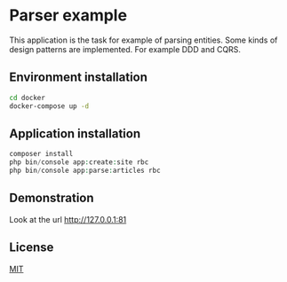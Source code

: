 # Parser example

This application is the task for example of parsing entities.
Some kinds of design patterns are implemented. For example DDD and CQRS.

## Environment installation


```bash
cd docker
docker-compose up -d
```

## Application installation

```php
composer install
php bin/console app:create:site rbc
php bin/console app:parse:articles rbc
```

## Demonstration
Look at the url http://127.0.0.1:81

## License
[MIT](https://choosealicense.com/licenses/mit/)
